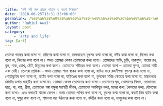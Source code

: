 ```yaml
---
title: 'নদী মাঠ মরু প্রান্তর পাহাড় ও জংলা বিষয়ক'
date: '2018-06-25T13:31:35+06:00'
permalink: /%e0%a6%a8%e0%a6%a6%e0%a7%80-%e0%a6%ae%e0%a6%be%e0%a6%a0-%e0%a6%ae%e0%a6%b0%e0%a7%81-%e0%a6%aa%e0%a7%8d%e0%a6%b0%e0%a6%be%e0%a6%a8%e0%a7%8d%e0%a6%a4%e0%a6%b0-%e0%a6%aa%e0%a6%be%e0%a6%b9%e0%a6%be
author: 'Rabiul Awal'
layout: post
category:
    - 'arts and life'
tag: [art]
---
```

তোমরা গাছের কথা বলো না, হরিণের কথা বলো না, হাসনাহেনা ফুলের কথা বলো না, নদীর কথা বলো না, বিলের কথা বলো না, ঝিলের কথা বলো না। অথচ তোমরা কেবল তোমাদের কথা বলো। তোমাদের শাড়ি, চুড়ি, নাকফুল, গায়ের রঙ, বুক, নাক, চোখ, ঠোট, চিবুকের কথা বলো। তোমাদের শরীরের কথা বলো। তোমরা বলো – তোমরা সুন্দর, তোমরা নারী এবং দেবী। তোমরা প্রেমিকা – অথচ তোমরা শাদা বকের কথা বলো না, বাড়ির ধারে রজনীগন্ধা ফুলের কথা বলো না, গোল্লাছুটের কথা বলো না, মাঠের কথা বলো না, ফড়িঙের কথা বলো না, কৃষকের মরিচ ক্ষেতের কথা বলো না, মাছরাঙার ঠোটের ডগায় মাছটির কথা বলো না। তোমরা কেবল তোমাদের কথা বলো – তোমাদের ঘুম, তোমাদের বিষাদ, তোমাদের হাত, পা, কন্ঠ, গ্রীবা, তোমাদের গঙ্গা যমুনা সরস্বতী জীবন, তোমাদের সবকিছুর কথা, মনের কথা, কৈশরের কথা, যৌবনের কথা বলো। এবং বলতেই থাকো কেবল। অথচ তোমরা পাখির কথা বলো না, ফুলের কথা বলো না, কড়ই নিম বটের কথা বলো না, ঘুঘুর কথা বলো না, শ্যাওলা ধরা উঠানের কথা বলো না, বউচির কথা বলো না, ডাহুকের কথা বলো না।